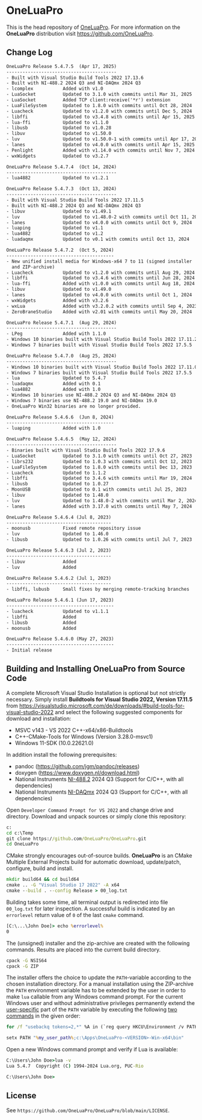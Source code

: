 # OneLuaPro

This is the head repository of [OneLuaPro](https://github.com/OneLuaPro). For more information on the **OneLuaPro** distribution visit https://github.com/OneLuaPro.

## Change Log

```txt
OneLuaPro Release 5.4.7.5  (Apr 17, 2025)
-----------------------------------------
- Built with Visual Studio Build Tools 2022 17.13.6
- Built with NI-488.2 2024 Q3 and NI-DAQmx 2024 Q3
- lcomplex           Added with v1.0
- LuaSocket          Updated to 3.1.0 with commits until Mar 31, 2025
- LuaSocket          Added TCP client:receive('*r') extension
- LuaFileSystem      Updated to 1.8.0 with commits until Oct 28, 2024
- Luacheck           Updated to v1.2.0 with commits until Dec 5, 2024
- libffi             Updated to v3.4.8 with commits until Apr 15, 2025
- lua-ffi            Updated to v1.1.0
- libusb             Updated to v1.0.28
- libuv              Updated to v1.50.0
- luv                Updated to v1.50.0-1 with commits until Apr 17, 2025
- lanes              Updated to v4.0.0 with commits until Apr 15, 2025
- Penlight           Added with v1.14.0 with commits until Nov 7, 2024
- wxWidgets          Updated to v3.2.7

OneLuaPro Release 5.4.7.4  (Oct 14, 2024)
-----------------------------------------
- lua4882            Updated to v1.2.1

OneLuaPro Release 5.4.7.3  (Oct 13, 2024)
-----------------------------------------
- Built with Visual Studio Build Tools 2022 17.11.5
- Built with NI-488.2 2024 Q3 and NI-DAQmx 2024 Q3
- libuv              Updated to v1.49.1
- luv                Updated to v1.48.0-2 with commits until Oct 11, 2024
- lanes              Updated to v4.0.0 with commits until Oct 9, 2024
- luaping            Updated to v1.1
- lua4882            Updated to v1.2
- luadaqmx           Updated to v0.1 with commits until Oct 13, 2024

OneLuaPro Release 5.4.7.2  (Oct 5, 2024)
----------------------------------------
- New unified install media for Windows-x64 7 to 11 (signed installer
  and ZIP-archive)
- Luacheck           Updated to v1.2.0 with commits until Aug 29, 2024
- libffi             Updated to v3.4.6 with commits until Jun 28, 2024
- lua-ffi            Added with v1.0.0 with commits until Aug 18, 2024
- libuv              Updated to v1.49.0
- lanes              Updated to v4.0.0 with commits until Oct 1, 2024
- wxWidgets          Added with v3.2.6
- wxLua              Added with v3.2.0.2 with commits until Sep 4, 2023
- ZeroBraneStudio    Added with v2.01 with commits until May 20, 2024

OneLuaPro Release 5.4.7.1  (Aug 29, 2024)
-----------------------------------------
- LPeg               Added with 1.1.0
- Windows 10 binaries built with Visual Studio Build Tools 2022 17.11.2
- Windows 7 binaries built with Visual Studio Build Tools 2022 17.5.5

OneLuaPro Release 5.4.7.0  (Aug 25, 2024)
-----------------------------------------
- Windows 10 binaries built with Visual Studio Build Tools 2022 17.11.0
- Windows 7 binaries built with Visual Studio Build Tools 2022 17.5.5
- lua                Updated to 5.4.7
- luadaqmx           Added with 0.1
- lua4882            Added with 1.0
- Windows 10 binaries use NI-488.2 2024 Q3 and NI-DAQmx 2024 Q3
- Windows 7 binaries use NI-488.2 19.0 and NI-DAQmx 19.0
- OneLuaPro Win32 binaries are no longer provided.

OneLuaPro Release 5.4.6.6  (Jun 8, 2024)
----------------------------------------
- luaping            Added with 1.0

OneLuaPro Release 5.4.6.5  (May 12, 2024)
-----------------------------------------
- Binaries built with Visual Studio Build Tools 2022 17.9.6
- LuaSocket          Updated to 3.1.0 with commits until Oct 27, 2023
- librs232           Updated to 1.0.3 with commits until Oct 12, 2023
- LuaFileSystem      Updated to 1.8.0 with commits until Dec 13, 2023
- Luacheck           Updated to 1.1.2
- libffi             Updated to 3.4.6 with commits until Mar 19, 2024
- libusb             Updated to 1.0.27
- MoonUSB            Updated to 0.1 with commits until Jul 25, 2023
- libuv              Updated to 1.48.0
- luv                Updated to 1.48.0-2 with commits until Mar 2, 2024
- lanes              Added with 3.17.0 with commits until May 7, 2024

OneLuaPro Release 5.4.6.4 (Jul 8, 2023)
---------------------------------------
- moonusb            Fixed remote repository issue
- luv                Updated to 1.46.0
- libusb             Updated to 1.0.26 with commits until Jul 7, 2023

OneLuaPro Release 5.4.6.3 (Jul 2, 2023)
---------------------------------------
- libuv              Added
- luv                Added

OneLuaPro Release 5.4.6.2 (Jul 1, 2023)
---------------------------------------
- libffi, lubusb     Small fixes by merging remote-tracking branches

OneLuaPro Release 5.4.6.1 (Jun 17, 2023)
----------------------------------------
- luacheck           Updated to v1.1.1
- libffi             Added
- libusb             Added
- moonusb            Added

OneLuaPro Release 5.4.6.0 (May 27, 2023)
----------------------------------------
- Initial release
```

## Building and Installing OneLuaPro from Source Code

A complete Microsoft Visual Studio Installation is optional but not strictly necessary. Simply install **Buildtools for Visual Studio 2022, Version 17.11.5** from https://visualstudio.microsoft.com/de/downloads/#build-tools-for-visual-studio-2022 and select  the following suggested components for download and installation:

- MSVC v143 - VS 2022 C++-x64/x86-Buildtools
- C++-CMake-Tools for Windows (Version 3.28.0-msvc1)
- Windows 11-SDK (10.0.22621.0) 

In addition install the following prerequisites:

- pandoc (https://github.com/jgm/pandoc/releases)
- doxygen (https://www.doxygen.nl/download.html)
- National Instruments [NI-488.2](https://www.ni.com/en/support/downloads/drivers/download.ni-488-2.html) 2024 Q3 (Support for C/C++, with all dependencies)
- National Instruments [NI-DAQmx](https://www.ni.com/en/support/downloads/drivers/download.ni-daq-mx.html) 2024 Q3 (Support for C/C++, with all dependencies)

Open `Developer Command Prompt for VS 2022` and change drive and directory. Download and unpack sources or simply clone this repository:

```cmd
c:
cd c:\Temp
git clone https://github.com/OneLuaPro/OneLuaPro.git
cd OneLuaPro
```

CMake strongly encourages out-of-source builds. **OneLuaPro** is an CMake Multiple External Projects build for automatic download, update/patch, configure, build and install.

```cmd
mkdir build64 && cd build64
cmake .. -G "Visual Studio 17 2022" -A x64
cmake --build . --config Release > 00_log.txt
```

Building takes some time, all terminal output is redirected into file `00_log.txt` for later inspection. A successful build is indicated by an `errorlevel` return value of `0` of the last `cmake` command.

```cmd
[C:\...\John Doe]> echo %errorlevel%
0
```

The (unsigned) installer and the zip-archive are created with the following commands. Results are placed into the current build directory.

```cmd
cpack -G NSIS64
cpack -G ZIP
```

The installer offers the choice to update the `PATH`-variable according to the chosen installation directory. For a manual installation using the ZIP-archive the `PATH` environment variable has to be extended by the user in order to make `lua` callable from any Windows command prompt. For the current Windows user and without administrative privileges permanently extend the <u>user-specific</u> part of the `PATH` variable by executing the following [two commands](https://stackoverflow.com/questions/19287379/) in the given order:

```cmd
for /f "usebackq tokens=2,*" %A in (`reg query HKCU\Environment /v PATH`) do set my_user_path=%B

setx PATH "%my_user_path%;c:\Apps\OneLuaPro-<VERSION>-Win-x64\bin"
```

Open a new Windows command prompt and verify if Lua is available:

```cmd
C:\Users\John Doe>lua -v
Lua 5.4.7  Copyright (C) 1994-2024 Lua.org, PUC-Rio

C:\Users\John Doe>
```

## License

See `https://github.com/OneLuaPro/OneLuaPro/blob/main/LICENSE`.
